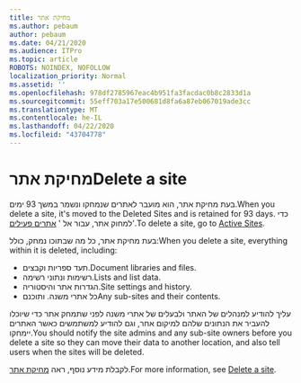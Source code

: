 ```yaml
---
title: מחיקת אתר
ms.author: pebaum
author: pebaum
ms.date: 04/21/2020
ms.audience: ITPro
ms.topic: article
ROBOTS: NOINDEX, NOFOLLOW
localization_priority: Normal
ms.assetid: ''
ms.openlocfilehash: 978df2785967eac4b951fa3facdac0b8c2833d1a
ms.sourcegitcommit: 55eff703a17e500681d8fa6a87eb067019ade3cc
ms.translationtype: MT
ms.contentlocale: he-IL
ms.lasthandoff: 04/22/2020
ms.locfileid: "43704778"
---
```

# <a name="delete-a-site"></a><span data-ttu-id="16501-102">מחיקת אתר</span><span class="sxs-lookup"><span data-stu-id="16501-102">Delete a site</span></span>

<span data-ttu-id="16501-103">בעת מחיקת אתר, הוא מועבר לאתרים שנמחקו ונשמר במשך 93 ימים.</span><span class="sxs-lookup"><span data-stu-id="16501-103">When you delete a site, it's moved to the Deleted Sites and is retained for 93 days.</span></span> <span data-ttu-id="16501-104">כדי למחוק אתר, עבור אל ' [אתרים פעילים](https://admin.microsoft.com/sharepoint?page=sitemanagement&modern=true)'.</span><span class="sxs-lookup"><span data-stu-id="16501-104">To delete a site, go to [Active Sites](https://admin.microsoft.com/sharepoint?page=sitemanagement&modern=true).</span></span> 

<span data-ttu-id="16501-105">בעת מחיקת אתר, כל מה שבתוכו נמחק, כולל:</span><span class="sxs-lookup"><span data-stu-id="16501-105">When you delete a site, everything within it is deleted, including:</span></span>

- <span data-ttu-id="16501-106">תעד ספריות וקבצים.</span><span class="sxs-lookup"><span data-stu-id="16501-106">Document libraries and files.</span></span>
- <span data-ttu-id="16501-107">רשימות ונתוני רשימה.</span><span class="sxs-lookup"><span data-stu-id="16501-107">Lists and list data.</span></span>
- <span data-ttu-id="16501-108">הגדרות אתר והיסטוריה.</span><span class="sxs-lookup"><span data-stu-id="16501-108">Site settings and history.</span></span>
- <span data-ttu-id="16501-109">כל אתרי משנה. ותוכנם</span><span class="sxs-lookup"><span data-stu-id="16501-109">Any sub-sites and their contents.</span></span>

<span data-ttu-id="16501-110">עליך להודיע למנהלים של האתר ולבעלים של אתרי משנה לפני שתמחק אתר כדי שיוכלו להעביר את הנתונים שלהם למיקום אחר, וגם להודיע למשתמשים כאשר האתרים יימחקו.</span><span class="sxs-lookup"><span data-stu-id="16501-110">You should notify the site admins and any sub-site owners before you delete a site so they can move their data to another location, and also tell users when the sites will be deleted.</span></span>

<span data-ttu-id="16501-111">לקבלת מידע נוסף, ראה [מחיקת אתר](https://docs.microsoft.com/sharepoint/delete-site-collection).</span><span class="sxs-lookup"><span data-stu-id="16501-111">For more information, see [Delete a site](https://docs.microsoft.com/sharepoint/delete-site-collection).</span></span>
